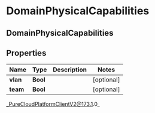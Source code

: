# DomainPhysicalCapabilities

## DomainPhysicalCapabilities

## Properties

|Name | Type | Description | Notes|
|------------ | ------------- | ------------- | -------------|
| **vlan** | **Bool** |  | [optional] |
| **team** | **Bool** |  | [optional] |



_PureCloudPlatformClientV2@173.1.0_
